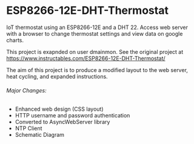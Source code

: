 # ESP8266-12E-DHT-Thermostat
IoT thermostat using an ESP8266-12E and a DHT 22.  Access web server with a browser to change thermostat settings and view data on google charts.

This project is exapnded on user dmainmon. See the original project at https://www.instructables.com/ESP8266-12E-DHT-Thermostat/

The aim of this project is to produce a modified layout to the web server, heat cycling, and expanded instructions.

###### Major Changes:
+ Enhanced web design (CSS layout)
+ HTTP username and password authentication
+ Converted to AsyncWebServer library
+ NTP Client
+ Schematic Diagram
